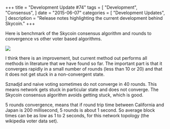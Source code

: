 +++
title = "Development Update #74"
tags = [
    "Development",
    "Consensus",
]
date = "2015-06-07"
categories = [
    "Development Updates",
]
description = "Release notes highlighting the current development behind Skycoin."
+++

Here is benchmark of the Skycoin consensus algorithm and rounds to convergence vs other voter based algorithms.

![](http://i.imgur.com/IbY6R5N.png)

I think there is an improvement, but current method out performs all methods in literature that we have found so far. The important part is that it converges rapidly in a small number of rounds (less than 10 or 20) and that it does not get stuck in a non-convergent state.

Sznadjd and naive voting sometimes do not converge in 40 rounds. This means network gets stuck in particular state and does not converge. The Skycoin consensus algorithm avoids getting stuck, which is good.

5 rounds convergence, means that if round trip time between California and Japan is 200 millisecond, 5 rounds is about 1 second. So average block times can be as low as 1 to 2 seconds, for this network topology (the wikipedia voter data set).
